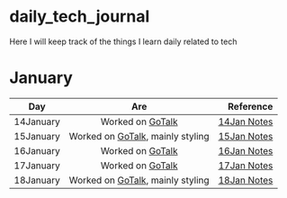 # daily_tech_journal
Here I will keep track of the things I learn daily related to tech

# January


| Day        | Are           | Reference  |
| ------------- |:-------------:| -----:|
| 14January     | Worked on  [GoTalk](https://github.com/samgaco/gotalk)  | [14Jan Notes](/January/14January.md)|
| 15January     | Worked on  [GoTalk](https://github.com/samgaco/gotalk), mainly styling  | [15Jan Notes](/January/15January.md) |
| 16January     | Worked on  [GoTalk](https://github.com/samgaco/gotalk)  | [16Jan Notes](/January/16January.md) |
| 17January     | Worked on  [GoTalk](https://github.com/samgaco/gotalk)  | [17Jan Notes](/January/17January.md) |
| 18January     | Worked on  [GoTalk](https://github.com/samgaco/gotalk), mainly styling  | [18Jan Notes](/January/18January.md) |
